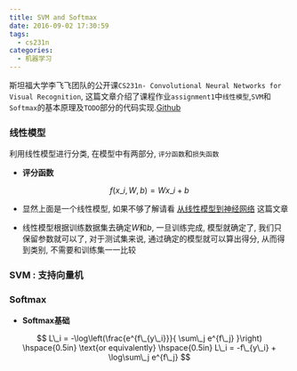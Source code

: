 ```yaml
---
title: SVM and Softmax
date: 2016-09-02 17:30:59
tags:
  - cs231n
categories:
  - 机器学习
---
```

斯坦福大学李飞飞团队的公开课`CS231n- Convolutional Neural Networks for Visual Recognition`, 这篇文章介绍了课程作业`assignment1`中`线性模型`,`SVM`和`Softmax`的基本原理及`TODO`部分的代码实现.[Github](https://github.com/Simshang/CS231n)
<!--more-->

### **线性模型** 

利用线性模型进行分类, 在模型中有两部分, `评分函数`和`损失函数`

- **评分函数**

$$ f(x\_i, W, b) =  W x\_i + b $$

- 显然上面是一个线性模型, 如果不够了解请看 [从线性模型到神经网络](http://simtalk.cn/2016/08/23/%E4%BB%8E%E7%BA%BF%E6%80%A7%E6%A8%A1%E5%9E%8B%E5%88%B0%E7%A5%9E%E7%BB%8F%E7%BD%91%E7%BB%9C/) 这篇文章

- 线性模型根据训练数据集去确定$W$和$b$, 一旦训练完成, 模型就确定了, 我们只保留参数就可以了, 对于测试集来说, 通过确定的模型就可以算出得分, 从而得到类别, 不需要和训练集一一比较



### **SVM : 支持向量机**


### **Softmax**

- **Softmax基础**

$$ L\_i = -\log\left(\frac{e^{f\_{y\_i}}}{ \sum\_j e^{f\_j} }\right) \hspace{0.5in} \text{or equivalently} \hspace{0.5in} L\_i = -f\_{y\_i} + \log\sum\_j e^{f\_j} $$

